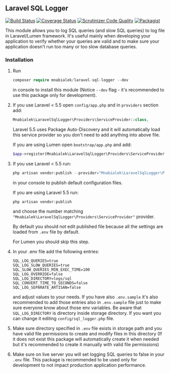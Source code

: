 ## Laravel SQL Logger

[![Build Status](https://travis-ci.org/mnabialek/laravel-sql-logger.svg?branch=master)](https://travis-ci.org/mnabialek/laravel-sql-logger)
[![Coverage Status](https://coveralls.io/repos/github/mnabialek/laravel-sql-logger/badge.svg)](https://coveralls.io/github/mnabialek/laravel-sql-logger)
[![Scrutinizer Code Quality](https://scrutinizer-ci.com/g/mnabialek/laravel-sql-logger/badges/quality-score.png?b=master)](https://scrutinizer-ci.com/g/mnabialek/laravel-sql-logger/)
[![Packagist](https://img.shields.io/packagist/dt/mnabialek/laravel-sql-logger.svg)](https://packagist.org/packages/mnabialek/laravel-sql-logger)

This module allows you to log SQL queries (and slow SQL queries) to log file in Laravel/Lumen framework. It's useful mainly
when developing your application to verify whether your queries are valid and to make sure your application doesn't run too many or too slow database queries.

### Installation

1. Run
   ```php   
   composer require mnabialek/laravel-sql-logger --dev
   ```
   in console to install this module (Notice `--dev` flag - it's recommended to use this package only for development). 

2. If you use Laravel < 5.5 open `config/app.php` and in `providers` section add:
 
    ```php
    Mnabialek\LaravelSqlLogger\Providers\ServiceProvider::class,
    ```
    
    Laravel 5.5 uses Package Auto-Discovery and it will automatically load this service provider so you don't need to add anything into above file.
    
    If you are using Lumen open `bootstrap/app.php` and add:
    
   ```php
   $app->register(Mnabialek\LaravelSqlLogger\Providers\ServiceProvider::class);
   ```
    
3. If you use Laravel < 5.5 run:
    
    ```php
    php artisan vendor:publish --provider="Mnabialek\LaravelSqlLogger\Providers\ServiceProvider"
    ```
    
    in your console to publish default configuration files.
    
    If you are using Laravel 5.5 run:
    
    ```php
    php artisan vendor:publish
    ```
    
    and choose the number matching `"Mnabialek\LaravelSqlLogger\Providers\ServiceProvider"` provider.
    
    By default you should not edit published file because all the settings are loaded from `.env` file by default.
    
    For Lumen you should skip this step.     

5. In your .env file add the following entries:

    ```
    SQL_LOG_QUERIES=true
    SQL_LOG_SLOW_QUERIES=true
    SQL_SLOW_QUERIES_MIN_EXEC_TIME=100
    SQL_LOG_OVERRIDE=false
    SQL_LOG_DIRECTORY=logs/sql
    SQL_CONVERT_TIME_TO_SECONDS=false
    SQL_LOG_SEPARATE_ARTISAN=false
    ```
    
    and adjust values to your needs. If you have also `.env.sample` it's also recommended to add those entries also in `.env.sample` file just to make sure everyone know about those env variables. Be aware that `SQL_LOG_DIRECTORY` is directory inside storage directory. If you want you can change it editing `config/sql_logger.php` file.
    
6. Make sure directory specified in `.env` file exists in storage path and you have valid file permissions to create and modify files in this directory (If it does not exist this package will automatically create it when needed but it's recommended to create it manually with valid file permissions)

7. Make sure on live server you will set logging SQL queries to false in your `.env` file. This package is recommended to be used only for development to not impact production application performance. 
